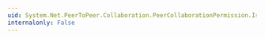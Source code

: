 ```yaml
---
uid: System.Net.PeerToPeer.Collaboration.PeerCollaborationPermission.IsSubsetOf(System.Security.IPermission)
internalonly: False
---
```

